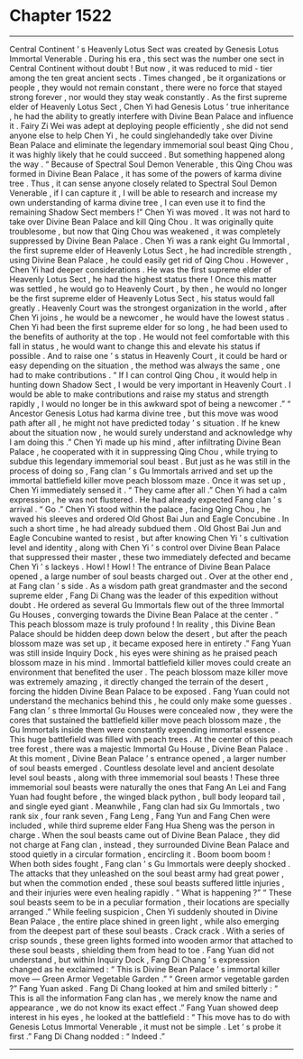 
# Chapter 1522


---

Central Continent ’ s Heavenly Lotus Sect was created by Genesis Lotus Immortal Venerable . During his era , this sect was the number one sect in Central Continent without doubt !
But now , it was reduced to mid - tier among the ten great ancient sects .
Times changed , be it organizations or people , they would not remain constant , there were no force that stayed strong forever , nor would they stay weak constantly .
As the first supreme elder of Heavenly Lotus Sect , Chen Yi had Genesis Lotus ’ true inheritance , he had the ability to greatly interfere with Divine Bean Palace and influence it .
Fairy Zi Wei was adept at deploying people efficiently , she did not send anyone else to help Chen Yi , he could singlehandedly take over Divine Bean Palace and eliminate the legendary immemorial soul beast Qing Chou , it was highly likely that he could succeed .
But something happened along the way .
“ Because of Spectral Soul Demon Venerable , this Qing Chou was formed in Divine Bean Palace , it has some of the powers of karma divine tree . Thus , it can sense anyone closely related to Spectral Soul Demon Venerable , if I can capture it , I will be able to research and increase my own understanding of karma divine tree , I can even use it to find the remaining Shadow Sect members !”
Chen Yi was moved .
It was not hard to take over Divine Bean Palace and kill Qing Chou . It was originally quite troublesome , but now that Qing Chou was weakened , it was completely suppressed by Divine Bean Palace .
Chen Yi was a rank eight Gu Immortal , the first supreme elder of Heavenly Lotus Sect , he had incredible strength , using Divine Bean Palace , he could easily get rid of Qing Chou .
However , Chen Yi had deeper considerations .
He was the first supreme elder of Heavenly Lotus Sect , he had the highest status there ! Once this matter was settled , he would go to Heavenly Court , by then , he would no longer be the first supreme elder of Heavenly Lotus Sect , his status would fall greatly .
Heavenly Court was the strongest organization in the world , after Chen Yi joins , he would be a newcomer , he would have the lowest status .
Chen Yi had been the first supreme elder for so long , he had been used to the benefits of authority at the top . He would not feel comfortable with this fall in status , he would want to change this and elevate his status if possible .
And to raise one ’ s status in Heavenly Court , it could be hard or easy depending on the situation , the method was always the same , one had to make contributions .
“ If I can control Qing Chou , it would help in hunting down Shadow Sect , I would be very important in Heavenly Court . I would be able to make contributions and raise my status and strength rapidly , I would no longer be in this awkward spot of being a newcomer .”
“ Ancestor Genesis Lotus had karma divine tree , but this move was wood path after all , he might not have predicted today ’ s situation . If he knew about the situation now , he would surely understand and acknowledge why I am doing this .”
Chen Yi made up his mind , after infiltrating Divine Bean Palace , he cooperated with it in suppressing Qing Chou , while trying to subdue this legendary immemorial soul beast .
But just as he was still in the process of doing so , Fang clan ’ s Gu Immortals arrived and set up the immortal battlefield killer move peach blossom maze .
Once it was set up , Chen Yi immediately sensed it .
“ They came after all .” Chen Yi had a calm expression , he was not flustered . He had already expected Fang clan ’ s arrival .
“ Go .” Chen Yi stood within the palace , facing Qing Chou , he waved his sleeves and ordered Old Ghost Bai Jun and Eagle Concubine .
In such a short time , he had already subdued them .
Old Ghost Bai Jun and Eagle Concubine wanted to resist , but after knowing Chen Yi ’ s cultivation level and identity , along with Chen Yi ’ s control over Divine Bean Palace that suppressed their master , these two immediately defected and became Chen Yi ’ s lackeys .
Howl ! Howl !
The entrance of Divine Bean Palace opened , a large number of soul beasts charged out .
Over at the other end , at Fang clan ’ s side .
As a wisdom path great grandmaster and the second supreme elder , Fang Di Chang was the leader of this expedition without doubt .
He ordered as several Gu Immortals flew out of the three Immortal Gu Houses , converging towards the Divine Bean Palace at the center .
“ This peach blossom maze is truly profound ! In reality , this Divine Bean Palace should be hidden deep down below the desert , but after the peach blossom maze was set up , it became exposed here in entirety .” Fang Yuan was still inside Inquiry Dock , his eyes were shining as he praised peach blossom maze in his mind .
Immortal battlefield killer moves could create an environment that benefited the user .
The peach blossom maze killer move was extremely amazing , it directly changed the terrain of the desert , forcing the hidden Divine Bean Palace to be exposed .
Fang Yuan could not understand the mechanics behind this , he could only make some guesses .
Fang clan ’ s three Immortal Gu Houses were concealed now , they were the cores that sustained the battlefield killer move peach blossom maze , the Gu Immortals inside them were constantly expending immortal essence .
This huge battlefield was filled with peach trees .
At the center of this peach tree forest , there was a majestic Immortal Gu House , Divine Bean Palace .
At this moment , Divine Bean Palace ’ s entrance opened , a larger number of soul beasts emerged . Countless desolate level and ancient desolate level soul beasts , along with three immemorial soul beasts !
These three immemorial soul beasts were naturally the ones that Fang An Lei and Fang Yuan had fought before , the winged black python , bull body leopard tail , and single eyed giant .
Meanwhile , Fang clan had six Gu Immortals , two rank six , four rank seven , Fang Leng , Fang Yun and Fang Chen were included , while third supreme elder Fang Hua Sheng was the person in charge .
When the soul beasts came out of Divine Bean Palace , they did not charge at Fang clan , instead , they surrounded Divine Bean Palace and stood quietly in a circular formation , encircling it .
Boom boom boom !
When both sides fought , Fang clan ’ s Gu Immortals were deeply shocked .
The attacks that they unleashed on the soul beast army had great power , but when the commotion ended , these soul beasts suffered little injuries , and their injuries were even healing rapidly .
“ What is happening ?”
“ These soul beasts seem to be in a peculiar formation , their locations are specially arranged .”
While feeling suspicion , Chen Yi suddenly shouted in Divine Bean Palace , the entire place shined in green light , while also emerging from the deepest part of these soul beasts .
Crack crack .
With a series of crisp sounds , these green lights formed into wooden armor that attached to these soul beasts , shielding them from head to toe .
Fang Yuan did not understand , but within Inquiry Dock , Fang Di Chang ’ s expression changed as he exclaimed : “ This is Divine Bean Palace ’ s immortal killer move — Green Armor Vegetable Garden .”
“ Green armor vegetable garden ?” Fang Yuan asked .
Fang Di Chang looked at him and smiled bitterly : “ This is all the information Fang clan has , we merely know the name and appearance , we do not know its exact effect .”
Fang Yuan showed deep interest in his eyes , he looked at the battlefield : “ This move has to do with Genesis Lotus Immortal Venerable , it must not be simple . Let ’ s probe it first .”
Fang Di Chang nodded : “ Indeed .”

---

